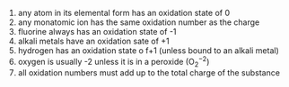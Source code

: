 1. any atom in its elemental form has an oxidation state of 0
2. any monatomic ion has the same oxidation number as the charge
3. fluorine always has an oxidation state of -1
4. alkali metals have an oxidation sate of +1
5. hydrogen has an oxidation state o f+1 (unless bound to an alkali metal)
6. oxygen is usually -2 unless it is in a peroxide (O$_2^{-2}$)
7. all oxidation numbers must add up to the total charge of the substance
